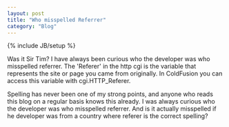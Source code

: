 ```yaml
---
layout: post
title: "Who misspelled Referrer"
category: "Blog"
---
```

{% include JB/setup %}

Was it Sir Tim? I have always been curious who the developer was who misspelled referrer. The 'Referer' in the http cgi is the variable that represents the site or page you came from originally. In ColdFusion you can access this variable with cgi.HTTP_Referer.

Spelling has never been one of my strong points, and anyone who reads this blog on a regular basis knows this already. I was always curious who the developer was who misspelled referrer. And is it actually misspelled if he developer was from a country where referer is the correct spelling?
